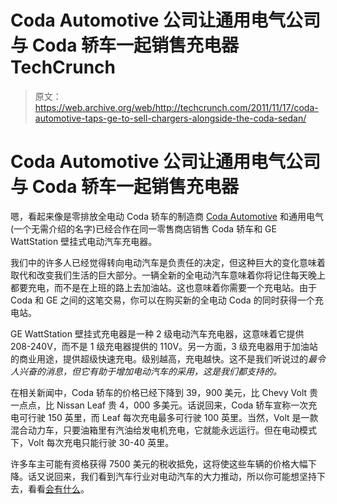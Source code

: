 # Coda Automotive 公司让通用电气公司与 Coda 轿车一起销售充电器 TechCrunch

> 原文：<https://web.archive.org/web/http://techcrunch.com/2011/11/17/coda-automotive-taps-ge-to-sell-chargers-alongside-the-coda-sedan/>

# Coda Automotive 公司让通用电气公司与 Coda 轿车一起销售充电器

嗯，看起来像是零排放全电动 Coda 轿车的制造商 [Coda Automotive](https://web.archive.org/web/20230203162728/https://techcrunch.com/2011/01/06/coda-ev-series-d-76-million/) 和通用电气(一个无需介绍的名字)已经合作在同一零售商店销售 Coda 轿车和 GE WattStation 壁挂式电动汽车充电器。

我们中的许多人已经觉得转向电动汽车是负责任的决定，但这种巨大的变化意味着取代和改变我们生活的巨大部分。一辆全新的全电动汽车意味着你将记住每天晚上都要充电，而不是在上班的路上去加油站。这也意味着你需要一个充电站。由于 Coda 和 GE 之间的这笔交易，你可以在购买新的全电动 Coda 的同时获得一个充电站。

GE WattStation 壁挂式充电器是一种 2 级电动汽车充电器，这意味着它提供 208-240V，而不是 1 级充电器提供的 110V。另一方面，3 级充电器用于加油站的商业用途，提供超级快速充电。级别越高，充电越快。这不是我们听说过的*最令人兴奋的消息，但它有助于增加电动汽车的采用，这是我们都支持的。*

在相关新闻中，Coda 轿车的价格已经下降到 39，900 美元，比 Chevy Volt 贵一点点，比 Nissan Leaf 贵 4，000 多美元。话说回来，Coda 轿车宣称一次充电可行驶 150 英里，而 Leaf 每次充电最多可行驶 100 英里。当然，Volt 是一款混合动力车，只要油箱里有汽油给发电机充电，它就能永远运行。但在电动模式下，Volt 每次充电只能行驶 30-40 英里。

许多车主可能有资格获得 7500 美元的税收抵免，这将使这些车辆的价格大幅下降。话又说回来，我们看到汽车行业对电动汽车的大力推动，所以你可能想坚持下去，看看[会有什么](https://web.archive.org/web/20230203162728/https://techcrunch.com/2011/11/09/meet-bmws-new-all-electric-i3-suv-and-hybrid-electric-i8-sports-car/)。